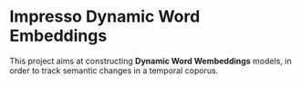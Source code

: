 # Impresso Dynamic Word Embeddings

This project aims at constructing **Dynamic Word Wembeddings** models, in order to track semantic changes in a temporal coporus.
